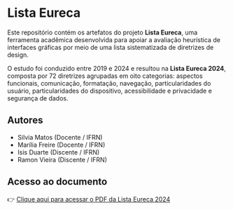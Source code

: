 # Lista Eureca

Este repositório contém os artefatos do projeto **Lista Eureca**, uma ferramenta acadêmica desenvolvida para apoiar a avaliação heurística de interfaces gráficas por meio de uma lista sistematizada de diretrizes de design.

O estudo foi conduzido entre 2019 e 2024 e resultou na **Lista Eureca 2024**, composta por 72 diretrizes agrupadas em oito categorias: aspectos funcionais, comunicação, formatação, navegação, particularidades do usuário, particularidades do dispositivo, acessibilidade e privacidade e segurança de dados.

## Autores

- Silvia Matos (Docente / IFRN)
- Marília Freire (Docente / IFRN)
- Isis Duarte (Discente / IFRN)
- Ramon Vieira (Discente / IFRN)

## Acesso ao documento

👉 [Clique aqui para acessar o PDF da Lista Eureca 2024](./artefatos/Lista%20Eureca%20-%202024.pdf)
